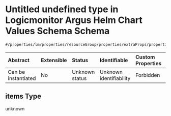 # Untitled undefined type in Logicmonitor Argus Helm Chart Values Schema Schema

```txt
#/properties/lm/properties/resourceGroup/properties/extraProps/properties/nodes/items#/properties/lm/properties/resourceGroup/properties/extraProps/properties/nodes/items
```



| Abstract            | Extensible | Status         | Identifiable            | Custom Properties | Additional Properties | Access Restrictions | Defined In                                                        |
| :------------------ | :--------- | :------------- | :---------------------- | :---------------- | :-------------------- | :------------------ | :---------------------------------------------------------------- |
| Can be instantiated | No         | Unknown status | Unknown identifiability | Forbidden         | Allowed               | none                | [values.schema.json\*](values.schema.json "open original schema") |

## items Type

unknown
